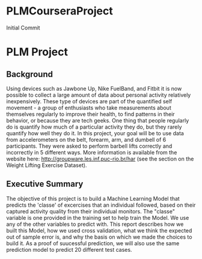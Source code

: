 PLMCourseraProject
==================

Initial Commit
# PLM Project

## Background

Using devices such as Jawbone Up, Nike FuelBand, and Fitbit it is now possible to collect a large amount of data about personal activity relatively inexpensively. These type of devices are part of the quantified self movement - a group of enthusiasts who take measurements about themselves regularly to improve their health, to find patterns in their behavior, or because they are tech geeks. One thing that people regularly do is quantify how much of a particular activity they do, but they rarely quantify how well they do it. In this project, your goal will be to use data from accelerometers on the belt, forearm, arm, and dumbell of 6 participants. They were asked to perform barbell lifts correctly and incorrectly in 5 different ways. More information is available from the website here: http://groupware.les.inf.puc-rio.br/har (see the section on the Weight Lifting Exercise Dataset). 
   
   
## Executive Summary

The objective of this project is to build a Machine Learning Model that predicts the 'classe' of excercises that an individual followed, based on their captured activity quality from their individual monitors. The "classe" variable is one provided in the training set to help train the Model. We use any of the other variables to predict with. This report describes how we built this Model, how we used cross validation, what we think the expected out of sample error is, and why the basis on which we made the choices to build it. As a proof of suucessful prediction, we will also use the same prediction model to predict 20 different test cases. 
